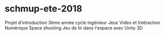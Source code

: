 # schmup-ete-2018
Projet d'introduction 3ème année cycle ingénieur Jeux Video et Intéraction Numérique
Space shooting
Jeu de tir dans l'espace avec Unity 3D
